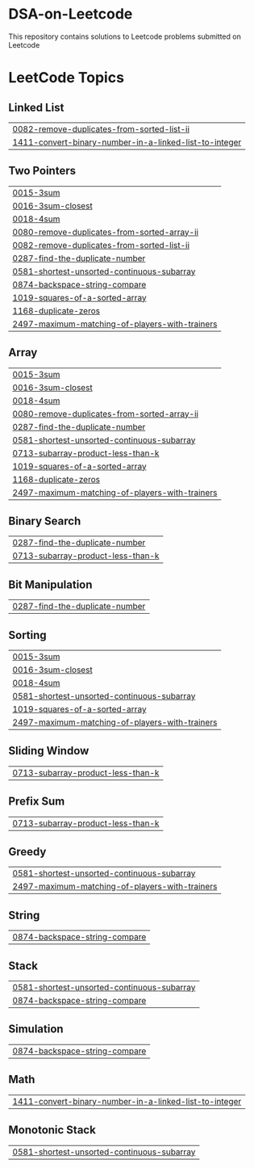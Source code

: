 # DSA-on-Leetcode
This repository contains solutions to Leetcode problems submitted on Leetcode

<!---LeetCode Topics Start-->
# LeetCode Topics
## Linked List
|  |
| ------- |
| [0082-remove-duplicates-from-sorted-list-ii](https://github.com/Solexi/leetcode_solutions/tree/master/0082-remove-duplicates-from-sorted-list-ii) |
| [1411-convert-binary-number-in-a-linked-list-to-integer](https://github.com/Solexi/leetcode_solutions/tree/master/1411-convert-binary-number-in-a-linked-list-to-integer) |
## Two Pointers
|  |
| ------- |
| [0015-3sum](https://github.com/Solexi/leetcode_solutions/tree/master/0015-3sum) |
| [0016-3sum-closest](https://github.com/Solexi/leetcode_solutions/tree/master/0016-3sum-closest) |
| [0018-4sum](https://github.com/Solexi/leetcode_solutions/tree/master/0018-4sum) |
| [0080-remove-duplicates-from-sorted-array-ii](https://github.com/Solexi/leetcode_solutions/tree/master/0080-remove-duplicates-from-sorted-array-ii) |
| [0082-remove-duplicates-from-sorted-list-ii](https://github.com/Solexi/leetcode_solutions/tree/master/0082-remove-duplicates-from-sorted-list-ii) |
| [0287-find-the-duplicate-number](https://github.com/Solexi/leetcode_solutions/tree/master/0287-find-the-duplicate-number) |
| [0581-shortest-unsorted-continuous-subarray](https://github.com/Solexi/leetcode_solutions/tree/master/0581-shortest-unsorted-continuous-subarray) |
| [0874-backspace-string-compare](https://github.com/Solexi/leetcode_solutions/tree/master/0874-backspace-string-compare) |
| [1019-squares-of-a-sorted-array](https://github.com/Solexi/leetcode_solutions/tree/master/1019-squares-of-a-sorted-array) |
| [1168-duplicate-zeros](https://github.com/Solexi/leetcode_solutions/tree/master/1168-duplicate-zeros) |
| [2497-maximum-matching-of-players-with-trainers](https://github.com/Solexi/leetcode_solutions/tree/master/2497-maximum-matching-of-players-with-trainers) |
## Array
|  |
| ------- |
| [0015-3sum](https://github.com/Solexi/leetcode_solutions/tree/master/0015-3sum) |
| [0016-3sum-closest](https://github.com/Solexi/leetcode_solutions/tree/master/0016-3sum-closest) |
| [0018-4sum](https://github.com/Solexi/leetcode_solutions/tree/master/0018-4sum) |
| [0080-remove-duplicates-from-sorted-array-ii](https://github.com/Solexi/leetcode_solutions/tree/master/0080-remove-duplicates-from-sorted-array-ii) |
| [0287-find-the-duplicate-number](https://github.com/Solexi/leetcode_solutions/tree/master/0287-find-the-duplicate-number) |
| [0581-shortest-unsorted-continuous-subarray](https://github.com/Solexi/leetcode_solutions/tree/master/0581-shortest-unsorted-continuous-subarray) |
| [0713-subarray-product-less-than-k](https://github.com/Solexi/leetcode_solutions/tree/master/0713-subarray-product-less-than-k) |
| [1019-squares-of-a-sorted-array](https://github.com/Solexi/leetcode_solutions/tree/master/1019-squares-of-a-sorted-array) |
| [1168-duplicate-zeros](https://github.com/Solexi/leetcode_solutions/tree/master/1168-duplicate-zeros) |
| [2497-maximum-matching-of-players-with-trainers](https://github.com/Solexi/leetcode_solutions/tree/master/2497-maximum-matching-of-players-with-trainers) |
## Binary Search
|  |
| ------- |
| [0287-find-the-duplicate-number](https://github.com/Solexi/leetcode_solutions/tree/master/0287-find-the-duplicate-number) |
| [0713-subarray-product-less-than-k](https://github.com/Solexi/leetcode_solutions/tree/master/0713-subarray-product-less-than-k) |
## Bit Manipulation
|  |
| ------- |
| [0287-find-the-duplicate-number](https://github.com/Solexi/leetcode_solutions/tree/master/0287-find-the-duplicate-number) |
## Sorting
|  |
| ------- |
| [0015-3sum](https://github.com/Solexi/leetcode_solutions/tree/master/0015-3sum) |
| [0016-3sum-closest](https://github.com/Solexi/leetcode_solutions/tree/master/0016-3sum-closest) |
| [0018-4sum](https://github.com/Solexi/leetcode_solutions/tree/master/0018-4sum) |
| [0581-shortest-unsorted-continuous-subarray](https://github.com/Solexi/leetcode_solutions/tree/master/0581-shortest-unsorted-continuous-subarray) |
| [1019-squares-of-a-sorted-array](https://github.com/Solexi/leetcode_solutions/tree/master/1019-squares-of-a-sorted-array) |
| [2497-maximum-matching-of-players-with-trainers](https://github.com/Solexi/leetcode_solutions/tree/master/2497-maximum-matching-of-players-with-trainers) |
## Sliding Window
|  |
| ------- |
| [0713-subarray-product-less-than-k](https://github.com/Solexi/leetcode_solutions/tree/master/0713-subarray-product-less-than-k) |
## Prefix Sum
|  |
| ------- |
| [0713-subarray-product-less-than-k](https://github.com/Solexi/leetcode_solutions/tree/master/0713-subarray-product-less-than-k) |
## Greedy
|  |
| ------- |
| [0581-shortest-unsorted-continuous-subarray](https://github.com/Solexi/leetcode_solutions/tree/master/0581-shortest-unsorted-continuous-subarray) |
| [2497-maximum-matching-of-players-with-trainers](https://github.com/Solexi/leetcode_solutions/tree/master/2497-maximum-matching-of-players-with-trainers) |
## String
|  |
| ------- |
| [0874-backspace-string-compare](https://github.com/Solexi/leetcode_solutions/tree/master/0874-backspace-string-compare) |
## Stack
|  |
| ------- |
| [0581-shortest-unsorted-continuous-subarray](https://github.com/Solexi/leetcode_solutions/tree/master/0581-shortest-unsorted-continuous-subarray) |
| [0874-backspace-string-compare](https://github.com/Solexi/leetcode_solutions/tree/master/0874-backspace-string-compare) |
## Simulation
|  |
| ------- |
| [0874-backspace-string-compare](https://github.com/Solexi/leetcode_solutions/tree/master/0874-backspace-string-compare) |
## Math
|  |
| ------- |
| [1411-convert-binary-number-in-a-linked-list-to-integer](https://github.com/Solexi/leetcode_solutions/tree/master/1411-convert-binary-number-in-a-linked-list-to-integer) |
## Monotonic Stack
|  |
| ------- |
| [0581-shortest-unsorted-continuous-subarray](https://github.com/Solexi/leetcode_solutions/tree/master/0581-shortest-unsorted-continuous-subarray) |
<!---LeetCode Topics End-->
